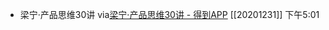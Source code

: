 - 梁宁·产品思维30讲
via[梁宁·产品思维30讲 - 得到APP](https://www.dedao.cn/course/wpAkQqxR0EoV7OQsMbVgnMzdLBlmar)
[[20201231]] 下午5:01
